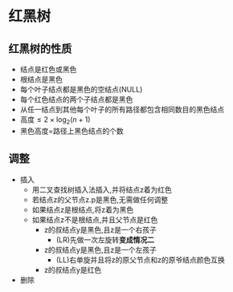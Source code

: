 # 红黑树

## 红黑树的性质
- 结点是红色或黑色
- 根结点是黑色
- 每个叶子结点都是黑色的空结点(NULL)
- 每个红色结点的两个子结点都是黑色
- 从任一结点到其他每个叶子的所有路径都包含相同数目的黑色结点
- 高度$\leqslant 2\times \log_2(n+1)$
- 黑色高度=路径上黑色结点的个数

## 调整

- 插入
  - 用二叉查找树插入法插入,并将结点z着为红色
  - 若结点z的父节点z.p是黑色,无需做任何调整
  - 如果结点z是根结点,将z着为黑色
  - 如果结点z不是根结点,并且父节点是红色
    - z的叔结点y是黑色,且z是一个右孩子
      - (LR)先做一次左旋转**变成情况二**
    - z的叔结点y是黑色,且z是一个左孩子
      - (LL)右单旋并且将z的原父节点和z的原爷结点颜色互换
    - z的叔结点y是红色
- 删除